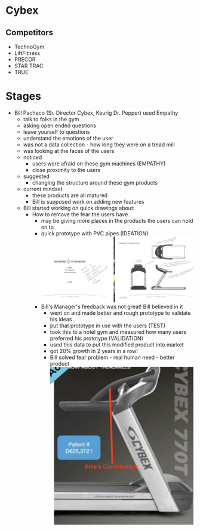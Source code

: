 # Cybex

## Competitors
- TechnoGym
- LiftFitness
- PRECOR
- STAR TRAC
- TRUE


# Stages
- Bill Pacheco (Sr. Director Cybex, Keurig Dr. Pepper) used Empathy
    - talk to folks in the gym
    - asking open ended questions
    - leave yourself to questions
    - understand the emotions of the user
    - was not a data collection - how long they were on a tread mill
    - was looking at the faces of the users
    - noticed
        - users were afraid on these gym machines (EMPATHY)
        - close proximity to the users
    - suggested
        - changing the structure around these gym products
    - current mindset
        - these products are all matured
        - Bill is supposed work on adding new features
    - Bill started working on quick drawings about:
        - How to remove the fear the users have
            - may be giving more places in the products the users can hold on to
            - quick prototype with PVC pipes (IDEATION)
            ![cybex-1](img/cybex-1.png)
            - Bill's Manager's feedback was not great! Bill believed in it
                - went on and made better and rough prototype to validate his ideas
                - put that prototype in use with the users (TEST)
                - took this to a hotel gym and measured how many users preferred his prototype (VALIDATION) 
                - used this data to put this modified product into market
                - got 20% growth in 2 years in a row!
                - Bill solved fear problem - real human need - better product
                ![cybex-2](img/cybex-2.png)

            
